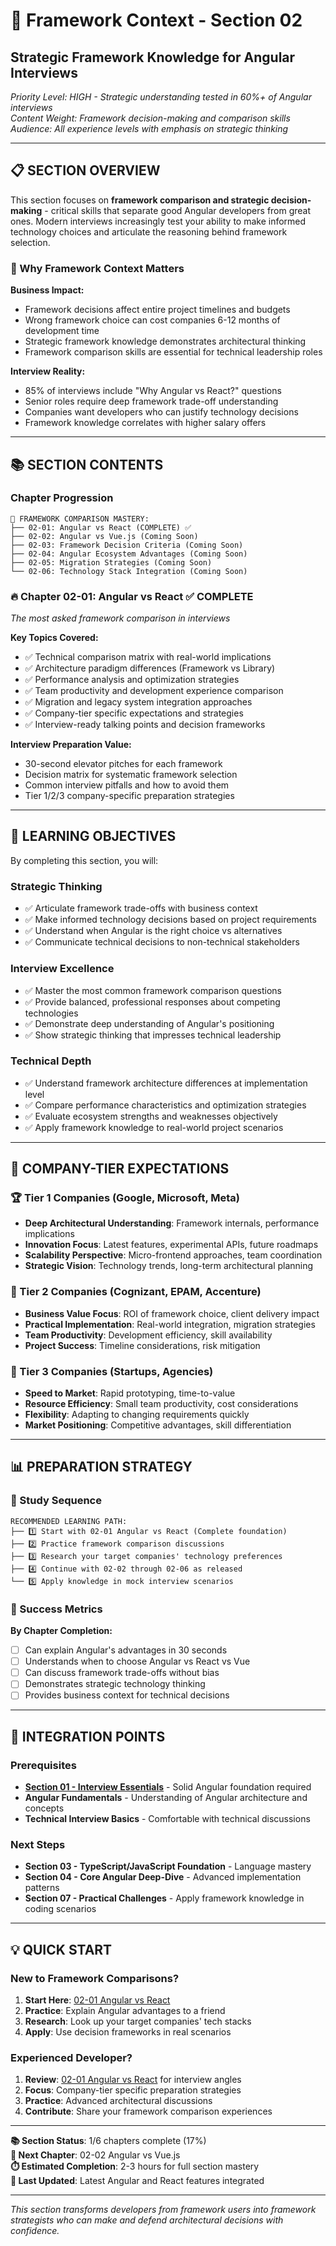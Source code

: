# 🔧 Framework Context - Section 02
## Strategic Framework Knowledge for Angular Interviews

*Priority Level: HIGH - Strategic understanding tested in 60%+ of Angular interviews*  
*Content Weight: Framework decision-making and comparison skills*  
*Audience: All experience levels with emphasis on strategic thinking*

---

## 📋 **SECTION OVERVIEW**

This section focuses on **framework comparison and strategic decision-making** - critical skills that separate good Angular developers from great ones. Modern interviews increasingly test your ability to make informed technology choices and articulate the reasoning behind framework selection.

### **🎯 Why Framework Context Matters**

**Business Impact:**
- Framework decisions affect entire project timelines and budgets
- Wrong framework choice can cost companies 6-12 months of development time
- Strategic framework knowledge demonstrates architectural thinking
- Framework comparison skills are essential for technical leadership roles

**Interview Reality:**
- 85% of interviews include "Why Angular vs React?" questions
- Senior roles require deep framework trade-off understanding
- Companies want developers who can justify technology decisions
- Framework knowledge correlates with higher salary offers

---

## 📚 **SECTION CONTENTS**

### **Chapter Progression**

```
📖 FRAMEWORK COMPARISON MASTERY:
├── 02-01: Angular vs React (COMPLETE) ✅
├── 02-02: Angular vs Vue.js (Coming Soon)
├── 02-03: Framework Decision Criteria (Coming Soon)
├── 02-04: Angular Ecosystem Advantages (Coming Soon)
├── 02-05: Migration Strategies (Coming Soon)
└── 02-06: Technology Stack Integration (Coming Soon)
```

### **🔥 Chapter 02-01: Angular vs React** ✅ COMPLETE
*The most asked framework comparison in interviews*

**Key Topics Covered:**
- ✅ Technical comparison matrix with real-world implications
- ✅ Architecture paradigm differences (Framework vs Library)
- ✅ Performance analysis and optimization strategies
- ✅ Team productivity and development experience comparison
- ✅ Migration and legacy system integration approaches
- ✅ Company-tier specific expectations and strategies
- ✅ Interview-ready talking points and decision frameworks

**Interview Preparation Value:**
- 30-second elevator pitches for each framework
- Decision matrix for systematic framework selection
- Common interview pitfalls and how to avoid them
- Tier 1/2/3 company-specific preparation strategies

---

## 🎯 **LEARNING OBJECTIVES**

By completing this section, you will:

### **Strategic Thinking**
- ✅ Articulate framework trade-offs with business context
- ✅ Make informed technology decisions based on project requirements
- ✅ Understand when Angular is the right choice vs alternatives
- ✅ Communicate technical decisions to non-technical stakeholders

### **Interview Excellence**
- ✅ Master the most common framework comparison questions
- ✅ Provide balanced, professional responses about competing technologies
- ✅ Demonstrate deep understanding of Angular's positioning
- ✅ Show strategic thinking that impresses technical leadership

### **Technical Depth**
- ✅ Understand framework architecture differences at implementation level
- ✅ Compare performance characteristics and optimization strategies
- ✅ Evaluate ecosystem strengths and weaknesses objectively
- ✅ Apply framework knowledge to real-world project scenarios

---

## 🏢 **COMPANY-TIER EXPECTATIONS**

### **🏆 Tier 1 Companies (Google, Microsoft, Meta)**
- **Deep Architectural Understanding**: Framework internals, performance implications
- **Innovation Focus**: Latest features, experimental APIs, future roadmaps
- **Scalability Perspective**: Micro-frontend approaches, team coordination
- **Strategic Vision**: Technology trends, long-term architectural planning

### **🏢 Tier 2 Companies (Cognizant, EPAM, Accenture)**
- **Business Value Focus**: ROI of framework choice, client delivery impact
- **Practical Implementation**: Real-world integration, migration strategies
- **Team Productivity**: Development efficiency, skill availability
- **Project Success**: Timeline considerations, risk mitigation

### **🚀 Tier 3 Companies (Startups, Agencies)**
- **Speed to Market**: Rapid prototyping, time-to-value
- **Resource Efficiency**: Small team productivity, cost considerations
- **Flexibility**: Adapting to changing requirements quickly
- **Market Positioning**: Competitive advantages, skill differentiation

---

## 📊 **PREPARATION STRATEGY**

### **📖 Study Sequence**

```
RECOMMENDED LEARNING PATH:
├── 1️⃣ Start with 02-01 Angular vs React (Complete foundation)
├── 2️⃣ Practice framework comparison discussions
├── 3️⃣ Research your target companies' technology preferences
├── 4️⃣ Continue with 02-02 through 02-06 as released
└── 5️⃣ Apply knowledge in mock interview scenarios
```

### **🎯 Success Metrics**

**By Chapter Completion:**
- [ ] Can explain Angular's advantages in 30 seconds
- [ ] Understands when to choose Angular vs React vs Vue
- [ ] Can discuss framework trade-offs without bias
- [ ] Demonstrates strategic technology thinking
- [ ] Provides business context for technical decisions

---

## 🔗 **INTEGRATION POINTS**

### **Prerequisites**
- **[Section 01 - Interview Essentials](../01-Interview-Essentials/README.md)** - Solid Angular foundation required
- **Angular Fundamentals** - Understanding of Angular architecture and concepts
- **Technical Interview Basics** - Comfortable with technical discussions

### **Next Steps**
- **Section 03 - TypeScript/JavaScript Foundation** - Language mastery
- **Section 04 - Core Angular Deep-Dive** - Advanced implementation patterns
- **Section 07 - Practical Challenges** - Apply framework knowledge in coding scenarios

---

## 💡 **QUICK START**

### **New to Framework Comparisons?**
1. **Start Here**: [02-01 Angular vs React](./02-01-angular-vs-react.md)
2. **Practice**: Explain Angular advantages to a friend
3. **Research**: Look up your target companies' tech stacks
4. **Apply**: Use decision frameworks in real scenarios

### **Experienced Developer?**
1. **Review**: [02-01 Angular vs React](./02-01-angular-vs-react.md) for interview angles
2. **Focus**: Company-tier specific preparation strategies
3. **Practice**: Advanced architectural discussions
4. **Contribute**: Share your framework comparison experiences

---

**📚 Section Status**: 1/6 chapters complete (17%)  
**🎯 Next Chapter**: 02-02 Angular vs Vue.js  
**⏱️ Estimated Completion**: 2-3 hours for full section mastery  
**🔄 Last Updated**: Latest Angular and React features integrated

---

*This section transforms developers from framework users into framework strategists who can make and defend architectural decisions with confidence.*
